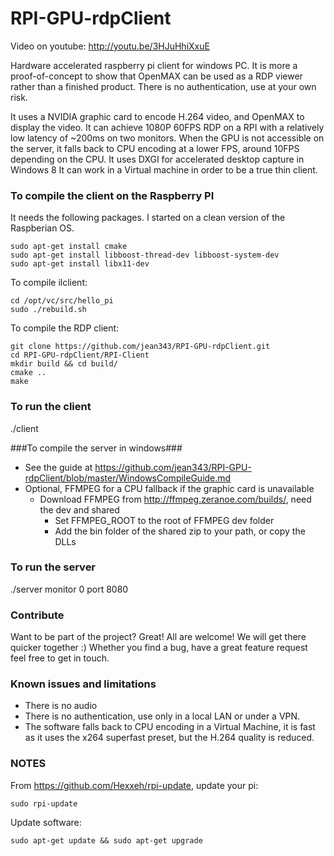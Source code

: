 RPI-GPU-rdpClient
=================

Video on youtube: http://youtu.be/3HJuHhiXxuE

Hardware accelerated raspberry pi client for windows PC.
It is more a proof-of-concept to show that OpenMAX can be used as a RDP viewer rather than a finished product.
There is no authentication, use at your own risk.

It uses a NVIDIA graphic card to encode H.264 video, and OpenMAX to display the video. It can achieve 1080P 60FPS RDP on a RPI with a relatively low latency of ~200ms on two monitors.
When the GPU is not accessible on the server, it falls back to CPU encoding at a lower FPS, around 10FPS depending on the CPU.
It uses DXGI for accelerated desktop capture in Windows 8
It can work in a Virtual machine in order to be a true thin client.

### To compile the client on the Raspberry PI ###

It needs the following packages. I started on a clean version of the Raspberian OS.

```
sudo apt-get install cmake
sudo apt-get install libboost-thread-dev libboost-system-dev
sudo apt-get install libx11-dev
```

To compile ilclient:
```
cd /opt/vc/src/hello_pi
sudo ./rebuild.sh
```

To compile the RDP client:
```
git clone https://github.com/jean343/RPI-GPU-rdpClient.git
cd RPI-GPU-rdpClient/RPI-Client
mkdir build && cd build/
cmake ..
make
```

### To run the client ###
./client <host> <port>

###To compile the server in windows###
- See the guide at https://github.com/jean343/RPI-GPU-rdpClient/blob/master/WindowsCompileGuide.md
- Optional, FFMPEG for a CPU fallback if the graphic card is unavailable
  - Download FFMPEG from http://ffmpeg.zeranoe.com/builds/, need the dev and shared
    - Set FFMPEG_ROOT to the root of FFMPEG dev folder
    - Add the bin folder of the shared zip to your path, or copy the DLLs

### To run the server ###
./server monitor 0 port 8080

### Contribute ###

Want to be part of the project? Great! All are welcome! We will get there quicker together :)
Whether you find a bug, have a great feature request feel free to get in touch.

### Known issues and limitations ###
- There is no audio
- There is no authentication, use only in a local LAN or under a VPN.
- The software falls back to CPU encoding in a Virtual Machine, it is fast as it uses the x264 superfast preset, but the H.264 quality is reduced.

### NOTES ###
From https://github.com/Hexxeh/rpi-update, update your pi:
```
sudo rpi-update
```
Update software:
```
sudo apt-get update && sudo apt-get upgrade
```
